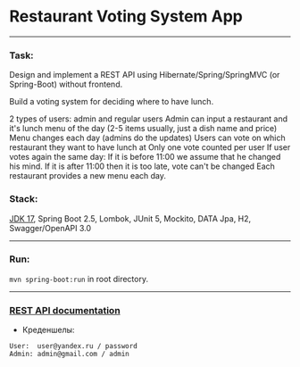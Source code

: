 # Restaurant Voting System App

---

### Task:
Design and implement a REST API using Hibernate/Spring/SpringMVC (or Spring-Boot) without frontend.


Build a voting system for deciding where to have lunch.

2 types of users: admin and regular users
Admin can input a restaurant and it's lunch menu of the day (2-5 items usually, just a dish name and price)
Menu changes each day (admins do the updates)
Users can vote on which restaurant they want to have lunch at
Only one vote counted per user
If user votes again the same day:
If it is before 11:00 we assume that he changed his mind.
If it is after 11:00 then it is too late, vote can't be changed
Each restaurant provides a new menu each day.

### Stack: 
[JDK 17](http://jdk.java.net/17/), Spring Boot 2.5, Lombok, JUnit 5, Mockito, DATA Jpa, H2, Swagger/OpenAPI 3.0

---

### Run: 
`mvn spring-boot:run` in root directory.

---

### [REST API documentation](http://localhost:8080/swagger-ui.html)  
* Креденшелы:
```
User:  user@yandex.ru / password
Admin: admin@gmail.com / admin
```